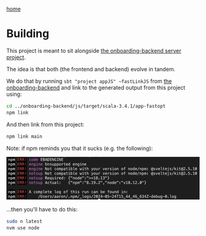 [home](./../README.md)
# Building

This project is meant to sit alongside [the onboarding-backend server project](https://github.com/aaronp/onboarding-backend).


The idea is that both (the frontend and backend) evolve in tandem. 

We do that by running `sbt "project appJS" ~fastLinkJS` from [the onboarding-backend](https://github.com/aaronp/onboarding-backend) 
and link to the generated output from this project using:


```sh
cd ../onboarding-backend/js/target/scala-3.4.1/app-fastopt
npm link
```

And then link from this project:
```sh
npm link main
```

Note: if npm reminds you that it sucks (e.g. the following):

![npm sucks](npmSucks.png)

...then you'll have to do this:

```sh
sudo n latest
nvm use node
```